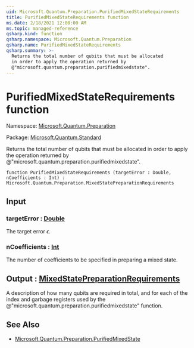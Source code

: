 ```yaml
---
uid: Microsoft.Quantum.Preparation.PurifiedMixedStateRequirements
title: PurifiedMixedStateRequirements function
ms.date: 2/18/2021 12:00:00 AM
ms.topic: managed-reference
qsharp.kind: function
qsharp.namespace: Microsoft.Quantum.Preparation
qsharp.name: PurifiedMixedStateRequirements
qsharp.summary: >-
  Returns the total number of qubits that must be allocated
  in order to apply the operation returned by
  @"microsoft.quantum.preparation.purifiedmixedstate".
---
```


# PurifiedMixedStateRequirements function

Namespace: [Microsoft.Quantum.Preparation](xref:Microsoft.Quantum.Preparation)

Package: [Microsoft.Quantum.Standard](https://nuget.org/packages/Microsoft.Quantum.Standard)


Returns the total number of qubits that must be allocatedin order to apply the operation returned by@"microsoft.quantum.preparation.purifiedmixedstate".

```qsharp
function PurifiedMixedStateRequirements (targetError : Double, nCoefficients : Int) : Microsoft.Quantum.Preparation.MixedStatePreparationRequirements
```


## Input

### targetError : [Double](xref:microsoft.quantum.lang-ref.double)

The target error $\epsilon$.


### nCoefficients : [Int](xref:microsoft.quantum.lang-ref.int)

The number of coefficients to be specified in preparing a mixed state.



## Output : [MixedStatePreparationRequirements](xref:Microsoft.Quantum.Preparation.MixedStatePreparationRequirements)

A description of how many qubits are required in total, and for each ofthe index and garbage registers used by the@"microsoft.quantum.preparation.purifiedmixedstate" function.

## See Also

- [Microsoft.Quantum.Preparation.PurifiedMixedState](xref:Microsoft.Quantum.Preparation.PurifiedMixedState)